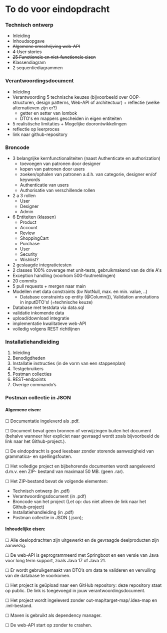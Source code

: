 # To do voor eindopdracht

### Technisch ontwerp
* Inleiding
* Inhoudsopgave
* ~~Algemene omschrijving web-API~~
* ~~4 User stories~~
* ~~25 Functionele en niet-functionele eisen~~
* Klassendiagram
* 2 sequentiediagrammen

### Verantwoordingsdocument
* Inleiding
* Verantwoording 5 technische keuzes (bijvoorbeeld over OOP-structuren,
  design patterns, Web-API of architectuur) + reflectie (welke alternatieven zijn er?)
  * getter en setter van lombok
  * DTO's en mappers gescheiden in eigen entiteiten
* 5 realistische limitaties + Mogelijke doorontwikkelingen
* reflectie op leerproces
* link naar github-repository

### Broncode
* 3 belangrijke kernfunctionaliteiten (naast Authenticate en authorization)
  * toevoegen van patronen door designer
  * kopen van patronen door users
  * zoeken/ophalen van patronen a.d.h. van categorie, designer en/of keywords
  * Authenticatie van users
  * Authorisatie van verschillende rollen
* 2 a 3 rollen
  * User
  * Designer
  * Admin
* 6 Entiteiten (klassen)
  * Product
  * Account
  * Review
  * ShoppingCart
  * Purchase
  * User
  * Security
  * Wishlist?
* 2 geslaagde integratietesten
* 2 classes 100% coverage met unit-tests, gebruikmakend van de drie A's
* Exception handling (voorkom 500-foutmeldingen)
* 20 commits
* 5 pull requests + mergen naar main
* Modellen met data constraints (bv NotNull, max. en min. value, ..)
  * Database constraints op entity (@Column()), Validation annotations in inputDTO's! (=technische keuze)
* Database met testdata via data.sql
* validatie inkomende data
* upload/download integratie
* implementatie kwalitatieve web-API 
* volledig volgens REST richtlijnen

### Installatiehandleiding
1. Inleiding
2. Benodigdheden
3. Installatie instructies (in de vorm van een stappenplan)
4. Testgebruikers
5. Postman collecties
6. REST-endpoints
7. Overige commando’s

### Postman collectie in JSON

#### Algemene eisen:
☐ Documentatie ingeleverd als .pdf.

☐ Document bevat geen bronnen of verwijzingen buiten het document (behalve wanneer hier
expliciet naar gevraagd wordt zoals bijvoorbeeld de link naar het Github-project.).

☐ De eindopdracht is goed leesbaar zonder storende aanwezigheid van grammatica- en
spellingsfouten.

☐ Het volledige project en bijbehorende documenten wordt aangeleverd d.m.v. een ZIP-
bestand van maximaal 50 MB. (geen .rar).

☐ Het ZIP-bestand bevat de volgende elementen:

* Technisch ontwerp (in .pdf)
* Verantwoordingsdocument (in .pdf)
* Broncode van het project (Let op: dus niet alleen de link naar het Github-project)
* Installatiehandleiding (in .pdf)
* Postman collectie in JSON (.json);

#### Inhoudelijke eisen:
☐ Alle deelopdrachten zijn uitgewerkt en de gevraagde deelproducten zijn aanwezig.

☐ De web-API is geprogrammeerd met Springboot en een versie van Java voor long term
support, zoals Java 17 of Java 21.

☐ Er wordt gebruikgemaakt van DTO’s om data te valideren en vervuiling van de database te
voorkomen.

☐ Het project is geüpload naar een GitHub repository: deze repository staat op public. De link is
toegevoegd in jouw verantwoordingsdocument.

☐ Het project wordt ingeleverd zonder out-map/target-map/.idea-map en .iml-bestand.

☐ Maven is gebruikt als dependency manager.

☐ De web-API start op zonder te crashen.